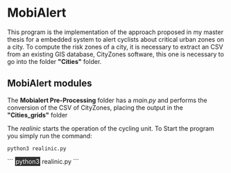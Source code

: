 # MobiAlert 

This program is the implementation of the approach proposed in my master thesis for a embedded system to alert cyclists about critical urban zones on a city.
To compute the risk zones of a city, it is necessary to extract an CSV from an existing GIS database, CityZones software, this one is necessary to go into the folder **"Cities"** folder. 

## MobiAlert modules
The **Mobialert Pre-Processing** folder has a *main.py* and performs the conversion of the CSV of CityZones, placing the output in the **"Cities_grids"** folder

The *realinic* starts the operation of the cycling unit. To Start the program you simply run the command:


`python3 realinic.py`

\```
<span style="background-color: #333; color: white; padding: 2px;">python3</span> realinic.py
\```
